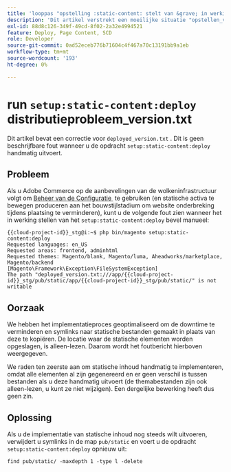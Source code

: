 ```yaml
---
title: 'looppas "opstelling :static-content: stelt van &grave; in werking opgestelde_version.txt kwestie'
description: 'Dit artikel verstrekt een moeilijke situatie "opstellen_version.txt"is geen beschrijfbare fout wanneer het in werking stellen van het "opstelling :static-content: stelt"bevel manueel op.'
exl-id: 88d8c126-349f-49cd-8f02-2a32e4994521
feature: Deploy, Page Content, SCD
role: Developer
source-git-commit: 0ad52eceb776b71604c4f467a70c13191bb9a1eb
workflow-type: tm+mt
source-wordcount: '193'
ht-degree: 0%

---
```


# run `setup:static-content:deploy` distributieprobleem_version.txt

Dit artikel bevat een correctie voor `deployed_version.txt` . Dit is geen beschrijfbare fout wanneer u de opdracht `setup:static-content:deploy` handmatig uitvoert.

## Probleem

Als u Adobe Commerce op de aanbevelingen van de wolkeninfrastructuur volgt om [&#x200B; Beheer van de Configuratie &#x200B;](/help/how-to/general/magento-cloud-reduce-deployment-downtime-with-configuration-management.md) te gebruiken (en statische activa te bewegen produceren aan het bouwstijlstadium om website onderbreking tijdens plaatsing te verminderen), kunt u de volgende fout zien wanneer het in werking stellen van het `setup:static-content:deploy` bevel manueel:

```
{{cloud-project-id}}_stg@i:~$ php bin/magento setup:static-content:deploy
Requested languages: en_US
Requested areas: frontend, adminhtml
Requested themes: Magento/blank, Magento/luma, Aheadworks/marketplace, Magento/backend
[Magento\Framework\Exception\FileSystemException]
The path "deployed_version.txt:///app/{{cloud-project-id}}_stg/pub/static/app/{{cloud-project-id}}_stg/pub/static/" is not writable
```

## Oorzaak

We hebben het implementatieproces geoptimaliseerd om de downtime te verminderen en symlinks naar statische bestanden gemaakt in plaats van deze te kopiëren. De locatie waar de statische elementen worden opgeslagen, is alleen-lezen. Daarom wordt het foutbericht hierboven weergegeven.

We raden ten zeerste aan om statische inhoud handmatig te implementeren, omdat alle elementen al zijn gegenereerd en er geen verschil is tussen bestanden als u deze handmatig uitvoert (de themabestanden zijn ook alleen-lezen, u kunt ze niet wijzigen). Een dergelijke bewerking heeft dus geen zin.

## Oplossing

Als u de implementatie van statische inhoud nog steeds wilt uitvoeren, verwijdert u symlinks in de map `pub/static` en voert u de opdracht `setup:static-content:deploy` opnieuw uit:

```
find pub/static/ -maxdepth 1 -type l -delete
```
